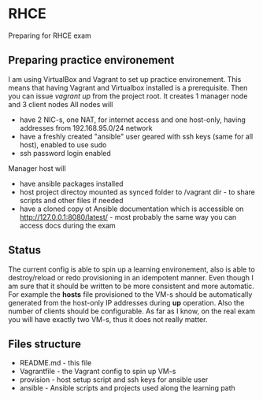 # RHCE
Preparing for RHCE exam

## Preparing practice environement
I am using VirtualBox and Vagrant to set up practice environement. This means that having Vagrant and Virtualbox installed is a prerequisite. Then you can issue *vagrant up* from the project root. It creates 1 manager node and 3 client nodes
All nodes will
* have 2 NIC-s, one NAT, for internet access and one host-only, having addresses from 192.168.95.0/24 network
* have a freshly created "ansible" user geared with ssh keys (same for all host), enabled to use sudo
* ssh password login enabled

Manager host will
* have ansible packages installed
* host project directoy mounted as synced folder to /vagrant dir - to share scripts and other files if needed
* have a cloned copy ot Ansible documentation which is accessible on http://127.0.0.1:8080/latest/ - most probably the same way you can access docs during the exam 

## Status
The current config is able to spin up a learning environement, also is able to destroy/reload or redo provisioning in an idempotent manner.
Even though I am sure that it should be written to be more consistent and more automatic. 
For example the **hosts** file provisioned to the VM-s should be automatically generated from the host-only IP addresses during **up** operation. Also the number of clients should be configurable.
As far as I know, on the real exam you will have exactly two VM-s, thus it does not really matter.

## Files structure
* README.md - this file
* Vagrantfile - the Vagrant config to spin up VM-s
* provision - host setup script and ssh keys for ansible user
* ansible - Ansible scripts and projects used along the learning path

